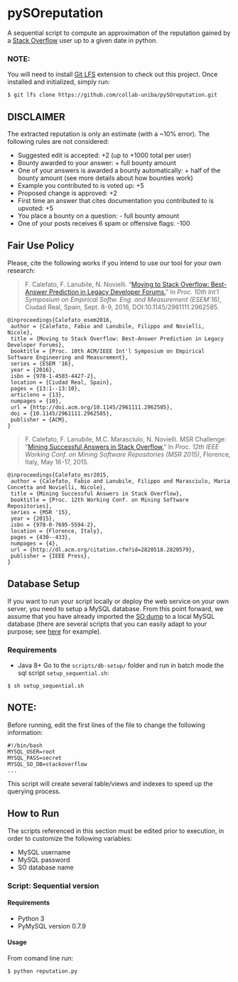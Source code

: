 # pySOreputation
A sequential script to compute an approximation of the reputation gained by a [Stack Overflow](https://stackoverflow.com/) user up to a given date in python.

### NOTE:
You will need to install [Git LFS](https://git-lfs.github.com/) extension to check out this project. Once installed and initialized, simply run:

```$ git lfs clone https://github.com/collab-uniba/pySOreputation.git```

## DISCLAIMER

The extracted reputation is only an estimate (with a ~10% error). The following rules are not considered:
- Suggested edit is accepted: +2 (up to +1000 total per user)
- Bounty awarded to your answer: + full bounty amount
- One of your answers is awarded a bounty automatically: + half of the bounty amount (see more details about how bounties work)
- Example you contributed to is voted up: +5
- Proposed change is approved: +2
- First time an answer that cites documentation you contributed to is upvoted: +5
- You place a bounty on a question: - full bounty amount
- One of your posts receives 6 spam or offensive flags: -100

## Fair Use Policy
Please, cite the following works if you intend to use our tool for your own research:

>F. Calefato, F. Lanubile, N. Novielli. “[Moving to Stack Overflow: Best-Answer Prediction in Legacy Developer Forums.](http://collab.di.uniba.it/fabio/wp-content/uploads/sites/5/2014/05/a13-calefato.pdf)” In *Proc. 10th Int’l Symposium on Empirical Softw. Eng. and Measurement (ESEM’16)*, Ciudad Real, Spain, Sept. 8-9, 2016, DOI:10.1145/2961111.2962585.

```
@inproceedings{Calefato_esem2016,
 author = {Calefato, Fabio and Lanubile, Filippo and Novielli, Nicole},
 title = {Moving to Stack Overflow: Best-Answer Prediction in Legacy Developer Forums},
 booktitle = {Proc. 10th ACM/IEEE Int'l Symposium on Empirical Software Engineering and Measurement}, 
 series = {ESEM '16},
 year = {2016},
 isbn = {978-1-4503-4427-2},
 location = {Ciudad Real, Spain},
 pages = {13:1--13:10},
 articleno = {13},
 numpages = {10},
 url = {http://doi.acm.org/10.1145/2961111.2962585},
 doi = {10.1145/2961111.2962585},
 publisher = {ACM},
} 
```
>F. Calefato, F. Lanubile, M.C. Marasciulo, N. Novielli. MSR Challenge: “[Mining Successful Answers in Stack Overflow.](http://collab.di.uniba.it/fabio/wp-content/uploads/sites/5/2014/05/MSR_2015_calefato_et_al.pdf)” In *Proc. 12th IEEE Working Conf. on Mining Software Repositories (MSR 2015)*, Florence, Italy, May 16-17, 2015.

```
@inproceedings{Calefato_msr2015,
 author = {Calefato, Fabio and Lanubile, Filippo and Marasciulo, Maria Concetta and Novielli, Nicole},
 title = {Mining Successful Answers in Stack Overflow},
 booktitle = {Proc. 12th Working Conf. on Mining Software Repositories},
 series = {MSR '15},
 year = {2015},
 isbn = {978-0-7695-5594-2},
 location = {Florence, Italy},
 pages = {430--433},
 numpages = {4},
 url = {http://dl.acm.org/citation.cfm?id=2820518.2820579},
 publisher = {IEEE Press},
}
```

## Database Setup
If you want to run your script locally or deploy the web service on your own server, you need to setup a MySQL database. From this point forward, we assume that you have already imported the [SO dump](https://archive.org/download/stackexchange) to a local MySQL database (there are several scripts that you can easily adapt to your purpose; see [here](https://gist.github.com/megansquire/877e028504c92e94192d) for example).

### Requirements
- Java 8+
Go to the `scripts/db-setup/` folder and run in batch mode the sql script `setup_sequential.sh`:

```$ sh setup_sequential.sh```
## NOTE:
Before running, edit the first lines of the file to change the following information:
```
#!/bin/bash
MYSQL_USER=root
MYSQL_PASS=secret
MYSQL_SO_DB=stackoverflow
...
```
This script will create several table/views and indexes to speed up the querying process.

## How to Run
The scripts referenced in this section must be edited prior to execution, in order to customize the following variables:
- MySQL username
- MySQL password
- SO database name
### Script: Sequential version
#### Requirements
- Python 3
- PyMySQL version 0.7.9

#### Usage
From comand line run:

```$ python reputation.py```
